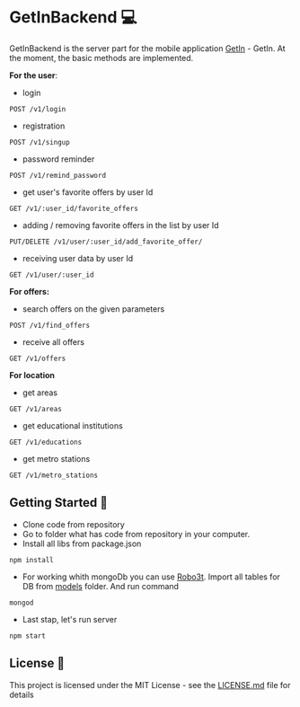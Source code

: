 # GetInBackend :computer:

GetInBackend is the server part for the mobile application [GetIn](https://github.com/TimurAsayonok/GetInMobileApp) - GetIn.
At the moment, the basic methods are implemented.

**For the user**:
* login
```
POST /v1/login
```
* registration
```
POST /v1/singup
```
* password reminder
```
POST /v1/remind_password
```
* get user's favorite offers by user Id
```
GET /v1/:user_id/favorite_offers
```
* adding / removing favorite offers in the list by user Id
```
PUT/DELETE /v1/user/:user_id/add_favorite_offer/
```
* receiving user data by user Id
```
GET /v1/user/:user_id
```
**For offers:**
* search offers on the given parameters
```
POST /v1/find_offers
```
* receive all offers
```
GET /v1/offers
```
**For location**
* get areas
```
GET /v1/areas
```
* get educational institutions
```
GET /v1/educations
```
* get metro stations
```
GET /v1/metro_stations
```
## Getting Started :rocket:
* Clone code from repository
* Go to folder what has code from repository in your computer.
* Install all libs from package.json
```
npm install
```
* For working whith mongoDb you can use [Robo3t](https://robomongo.org/). Import all tables for DB from [models](https://github.com/TimurAsayonok/GetInBackend/tree/master/models) folder. And run command
```
mongod
```
* Last stap, let's run server
```
npm start
```
## License :page_facing_up:

This project is licensed under the MIT License - see the [LICENSE.md](https://github.com/TimurAsayonok/GetInBackend/blob/master/LICENSE) file for details
